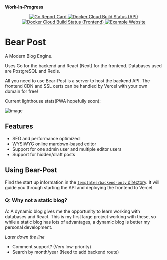 **Work-In-Progress**

<p align="center">
    <a href="https://goreportcard.com/report/github.com/alanqchen/bear-post">
        <img alt="Go Report Card" src="https://goreportcard.com/badge/github.com/alanqchen/bear-post" />
    </a>
    <a href="https://hub.docker.com/repository/docker/aqchen/bearpost-api">
        <img alt="Docker Cloud Build Status (API)" src="https://img.shields.io/docker/cloud/build/aqchen/bearpost-api?label=docker%20build%20api" />
    </a>
    <a href="https://hub.docker.com/repository/docker/aqchen/bearpost-frontend">
        <img alt="Docker Cloud Build Status (Frontend)" src="https://img.shields.io/docker/cloud/build/aqchen/bearpost-frontend?label=docker%20build%20frontend" />
    </a>
    <a href="https://example.aqchen.com">
        <img alt="Example Website" src="https://img.shields.io/website?label=example%20site&up_message=Online&url=https%3A%2F%2Fexample.aqchen.com" />
    </a>
</p>

# Bear Post
A Modern Blog Engine.

Uses Go for the backend and React (Next) for the frontend.
Databases used are PostgreSQL and Redis.

All you need to use Bear-Post is a server to host the backend API. The frontend CDN and SSL certs can be handled by Vercel with your own domain for free!

Current lighthouse stats(PWA hopefully soon):

![image](https://user-images.githubusercontent.com/18543142/87865583-293cd380-c945-11ea-9aaa-4e58bdafa203.png)

## Features

* SEO and performance optimized
* WYSIWYG online mardown-based editor 
* Support for one admin user and multiple editor users
* Support for hidden/draft posts

## Using Bear-Post

Find the start up information in the [`templates/backend-only` directory](templates/backend-only).
It will guide you through starting the API and deploying the frontend to Vercel.

### Q: Why not a static blog?
A: A dynamic blog gives me the opportunity to learn working with databases and React. This is my first large project working with these, so while a static blog has lots of advantages, a dynamic blog is better my personal development.

*Later down the line*
- Comment support? (Very low-priority)
- Search by month/year (Need to add backend route)
